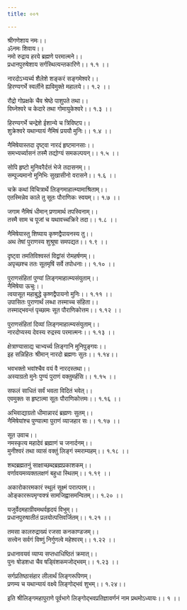 ```yaml
---
title: ००१

---
```

श्रीगणेशाय नमः।।  
ॐनमः शिवाय।।  
नमो रुद्राय हरये ब्रह्मणे परमात्मने।।  
प्रधानपुरुषेशाय सर्गस्थित्यन्तकारिणे।। १.१ ।।  
  
नारदोऽभ्यर्च्य शैलेशे शङ्करं सङ्गमेश्वरे।।  
हिरण्यगर्भे स्वर्लीने ह्यविमुक्ते महालये।। १.२ ।।  
  
रौद्रो गोप्रक्षके चैव श्रेष्ठे पाशुपते तथा।।  
विघ्नेश्वरे च केदारे तथा गोमायुकेश्वरे।। १.३ ।।  
  
हिरण्यगर्भे चन्द्रेशे ईशान्ये च त्रिविष्टप।।  
शुक्रेश्वरे यथान्यायं नैमिषं प्रययौ मुनिः।। १.४ ।।  
  
नैमिषेयास्तदा दृष्ट्वा नारदं हृष्टमानसाः।।  
समभ्यर्च्यासनं तस्मै तद्योग्यं समकल्पयन्।। १.५ ।।  
  
सोपि हृष्टो मुनिवरैर्दत्तं भेजे तदासनम्।।  
सम्पूज्यमानो मुनिभिः सुखासीनो वरासने।। १.६ ।।  
  
चक्रे कथां विचित्रार्थे लिङ्गमाहात्म्यामाश्रिताम्।।  
एतस्मिन्नेव काले तु सूतः पौराणिकः स्वयम्।। १.७ ।।  
  
जगाम नैमिषं धीमान् प्रणामार्थ तपस्विनाम्।।  
तस्मै साम च पूजां च यथावच्चक्रिरे तदा।। १.८ ।।  
  
नैमिषेयास्तु शिष्याय कृष्णद्वैपायनस्य तु।।  
अथ तेषां पुराणस्य शुश्रूषा समपद्यत।। १.९ ।।  
  
दृष्ट्वा तमतिविश्वस्तं विद्वांसं रोमहर्षणम्।।  
अपृच्छश्च ततः सूतमृषिं सर्वे तपोधनाः।। १.१० ।।  
  
पुराणसंहितां पुण्यां लिङ्गमाहात्म्यसंयुताम्।।  
नैमिषेया ऊचुः।।  
त्वयासूत महाबुद्धे कृष्णद्वैपायनो मुनिः।। १.११ ।।  
उपासितः पुराणार्थं लब्धा तस्माच्च संहिता।।  
तस्माद्भवन्तं पृच्छामः सूत पौराणिकोत्तम।। १.१२ ।।  
  
पुराणसंहितां दिव्यां लिङ्गमाहात्म्यसंयुताम्।।  
नारदोप्यस्य देवस्य रुद्रस्य परमात्मनः।। १.१३ ।।  
  
क्षेत्राण्यासाद्य चाभ्यर्च्य लिङ्गानि मुनिपुङ्गवः।।  
इह सन्निहितः श्रीमान् नारदो ब्रह्मणः सुतः।। १.१४।।  
  
भवभक्तो भवांश्चैव वयं वै नारदस्तथा।।  
अस्याग्रतो मुनेः पुण्यं पुराणं वक्तुमर्हसि।। १.१५ ।।  
  
सफलं साधितं सर्वं भवता विदितं भवेत्।।  
एवमुक्तः स हृष्टात्मा सूतः पौराणिकोत्तमः।। १.१६ ।।  
  
अभिवाद्याग्रतो धीमान्नारदं ब्रह्मणः सुतम्।।  
नैमिषेयांश्च पुण्यात्मा पुराणं व्याजहार सः।। १.१७ ।।  
  
सूत उवाच।।  
नमस्कृत्य महादेवं ब्रह्माणं च जनार्दनम्।।  
मुनीश्वरं तथा व्यासं वक्तुं लिङ्गं स्मराम्यहम्।। १.१८ ।।  
  
शब्दब्रह्मतनुं साक्षाच्छब्दब्रह्मप्रकाशकम्।।  
वर्णावयमव्यक्तलक्षणं बहुधा स्थितम्।। १.१९ ।।  
  
अकारोकारमकारं स्थूलं सूक्ष्मं परात्परम्।।  
ओङ्काररूपमृग्वक्त्रं सामजिह्वासमन्वितम्।। १.२० ।।  
  
  
यजुर्वेदमहाग्रीवमथर्वहृदयं विभुम्।।  
प्रधानपुरुषातीतं प्रलयोत्पत्तिवर्जितम्।। १.२१ ।।  
  
तमसा कालरुद्राख्यं रजसा कनकाण्डजम्।।  
सत्त्वेन सर्वगं विष्णुं निर्गुणत्वे महेश्वरम्।। १.२२ ।।  
  
प्रधानावयवं व्याप्य सप्तधाधिष्ठितं क्रमात्।।  
पुनः षोडशधा चैव षड्विंशकमजोद्भवम्।। १.२३ ।।  
  
सर्गप्रतिष्ठासंहार लीलार्थं लिङ्गरूपिणम्।  
प्रणम्य च यथान्यायं वक्ष्ये लिङ्गोद्भवं शुभम्।। १.२४।।  
  
इति श्रीलिङ्गमहापुराणे पूर्वभागे लिङ्गोद्भवप्रतिज्ञावर्णनं नाम प्रथमोऽध्यायः।। १ ।।